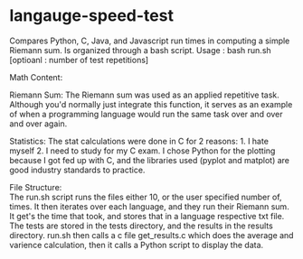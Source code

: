 # langauge-speed-test
Compares Python, C, Java, and Javascript run times in computing a simple Riemann sum. Is organized through a bash script.
 Usage : bash run.sh [optioanl : number of test repetitions]
 
 
 Math Content: 
 
  Riemann Sum:
    The Riemann sum was used as an applied repetitive task. Although you'd normally just integrate this function, it serves
    as an example of when a programming language would run the same task over and over and over again.
    
   Statistics:
    The stat calculations were done in C for 2 reasons: 1. I hate myself 2. I need to study for my C exam. 
    I chose Python for the plotting because I got fed up with C, and the libraries used (pyplot and matplot) are good industry 
    standards to practice. 
    
   File Structure:   
     The run.sh script runs the files either 10, or the user specified number of, times. It then iterates over each language,
     and they run their Riemann sum. It get's the time that took, and stores that in a language respective txt file. The 
     tests are stored in the tests directory, and the results in the results directory.
     run.sh then calls a c file get_results.c which does the average and varience calculation, then it calls a Python script
     to display the data.
     
